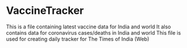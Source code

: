 # VaccineTracker
This is a file containing latest vaccine data for India and world
It also contains data for coronavirus cases/deaths in India and world
This file is used for creating daily tracker for The Times of India (Web)
